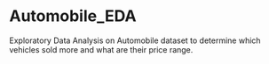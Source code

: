 # Automobile_EDA
Exploratory Data Analysis on Automobile dataset to determine which vehicles sold more and what are their price range.
